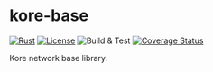# kore-base

[![Rust](https://img.shields.io/badge/Rust-v1.66.0-orange)](https://www.rust-lang.org/)
[![License](https://img.shields.io/badge/License-Apache--2.0-green)](https://github.com/aestgar62/kore-base/blob/v0.1.0/LICENSE)
![Build & Test](https://github.com/aestgar62/kore-base/actions/workflows/rust.yml/badge.svg)
[![Coverage Status](https://coveralls.io/repos/github/aestgar62/kore-base/badge.svg?branch=main)](https://coveralls.io/github/aestgar62/kore-base?branch=main)

Kore network base library.
